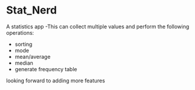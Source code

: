 # Stat_Nerd
A statistics app
-This can collect multiple values and perform the following operations:
- sorting
- mode
- mean/average
- median
- generate frequency table

looking forward to adding more features